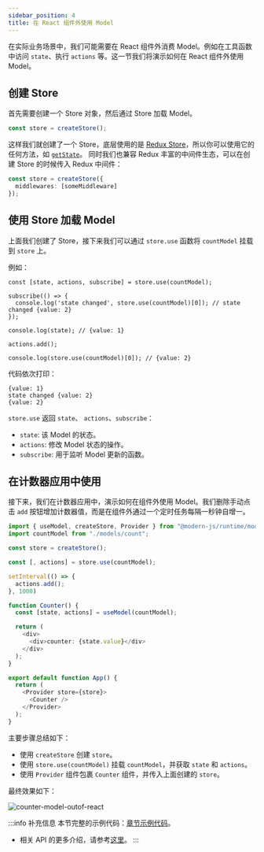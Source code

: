 ```yaml
---
sidebar_position: 4
title: 在 React 组件外使用 Model
---
```


在实际业务场景中，我们可能需要在 React 组件外消费 Model。例如在工具函数中访问 `state`、执行 `actions` 等。这一节我们将演示如何在 React 组件外使用 Model。

## 创建 Store

首先需要创建一个 Store 对象，然后通过 Store 加载 Model。

```ts
const store = createStore();
```

这样我们就创建了一个 Store，底层使用的是 [Redux Store](https://redux.js.org/api/store)，所以你可以使用它的任何方法，如 [`getState`](https://redux.js.org/api/store#getstate)。
同时我们也兼容 Redux 丰富的中间件生态，可以在创建 Store 的时候传入 Redux 中间件：

```ts
const store = createStore({
  middlewares: [someMiddleware]
});
```

## 使用 Store 加载 Model

上面我们创建了 Store，接下来我们可以通过 `store.use` 函数将 `countModel` 挂载到 `store` 上。

例如：

```tsx
const [state, actions, subscribe] = store.use(countModel);

subscribe(() => {
  console.log('state changed', store.use(countModel)[0]); // state changed {value: 2}
});

console.log(state); // {value: 1}

actions.add();

console.log(store.use(countModel)[0]); // {value: 2}
```

代码依次打印：

```
{value: 1}
state changed {value: 2}
{value: 2}
```

`store.use` 返回 `state`、 `actions`、`subscribe`：

- `state`: 该 Model 的状态。
- `actions`: 修改 Model 状态的操作。
- `subscribe`: 用于监听 Model 更新的函数。

## 在计数器应用中使用

接下来，我们在计数器应用中，演示如何在组件外使用 Model。我们删除手动点击 `add` 按钮增加计数器值，而是在组件外通过一个定时任务每隔一秒钟自增一。

```ts
import { useModel, createStore, Provider } from "@modern-js/runtime/model";
import countModel from "./models/count";

const store = createStore();

const [, actions] = store.use(countModel);

setInterval(() => {
  actions.add();
}, 1000)

function Counter() {
  const [state, actions] = useModel(countModel);

  return (
    <div>
      <div>counter: {state.value}</div>
    </div>
  );
}

export default function App() {
  return (
    <Provider store={store}>
      <Counter />
    </Provider>
  );
}
```

主要步骤总结如下：

- 使用 `createStore` 创建 `store`。
- 使用 `store.use(countModel)` 挂载 `countModel`，并获取 `state` 和 `actions`。
- 使用 `Provider` 组件包裹 `Counter` 组件，并传入上面创建的 `store`。

最终效果如下：

![counter-model-outof-react](https://lf3-static.bytednsdoc.com/obj/eden-cn/eueh7vhojuh/modern/model-outof-react.gif)


:::info 补充信息
本节完整的示例代码：[章节示例代码](https://github.com/modern-js-dev/modern-js-examples/tree/main/series/tutorials/runtime-api/model/counter-model-outof-react)。

- 相关 API 的更多介绍，请参考[这里](/docs/apis/runtime/model/create-store)。
:::
